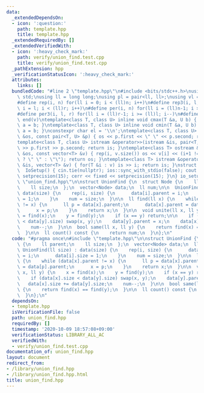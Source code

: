 ```yaml
---
data:
  _extendedDependsOn:
  - icon: ':question:'
    path: template.hpp
    title: template.hpp
  _extendedRequiredBy: []
  _extendedVerifiedWith:
  - icon: ':heavy_check_mark:'
    path: verify/union_find.test.cpp
    title: verify/union_find.test.cpp
  _pathExtension: hpp
  _verificationStatusIcon: ':heavy_check_mark:'
  attributes:
    links: []
  bundledCode: "#line 2 \"template.hpp\"\n#include <bits/stdc++.h>\nusing namespace\
    \ std;\nusing ll = long long;\nusing pl = pair<ll, ll>;\nusing vl = vector<ll>;\n\
    #define rep(i, n) for(ll i = 0; i < (ll)n; i++)\n#define rep3(i, l, r) for(ll\
    \ i = l; i < (ll)r; i++)\n#define per(i, n) for(ll i = (ll)n-1; i >= 0; i--)\n\
    #define per3(i, l, r) for(ll i = (ll)r-1; i >= (ll)l; i--)\n#define all(v) begin(v),\
    \ end(v)\ntemplate<class T, class U> inline void cmax(T &a, U b) { if (a < b)\
    \ a = b; }\ntemplate<class T, class U> inline void cmin(T &a, U b) { if (a > b)\
    \ a = b; }\nconstexpr char el = '\\n';\ntemplate<class T, class U> ostream &operator<<(ostream\
    \ &os, const pair<T, U> &p) { os << p.first << \" \" << p.second; return os; }\n\
    template<class T, class U> istream &operator>>(istream &is, pair<T, U> &p) { is\
    \ >> p.first >> p.second; return is; }\ntemplate<class T> ostream &operator<<(ostream\
    \ &os, const vector<T> &v) { rep(i, v.size()) os << v[i] << (i+1 != (ll)v.size()\
    \ ? \" \" : \"\"); return os; }\ntemplate<class T> istream &operator>>(istream\
    \ &is, vector<T> &v) { for(T &i : v) is >> i; return is; }\nstruct IoSetup {\n\
    \  IoSetup() { cin.tie(nullptr); ios::sync_with_stdio(false); cout << fixed <<\
    \ setprecision(15); cerr << fixed << setprecision(15); }\n} io_setup;\n#line 3\
    \ \"union_find.hpp\"\n\nstruct UnionFind {\n  struct Node {\n    ll parent;\n\
    \    ll size;\n  };\n  vector<Node> data;\n  ll num;\n\n  UnionFind(ll size) :\
    \ data(size) {\n    rep(i, size) {\n      data[i].parent = i;\n      data[i].size\
    \ = 1;\n    }\n    num = size;\n  }\n\n  ll find(ll x) {\n    while (data[x].parent\
    \ != x) {\n      ll p = data[x].parent;\n      data[x].parent = data[p].parent;\n\
    \      x = p;\n    }\n    return x;\n  }\n\n  void unite(ll x, ll y) {\n    x\
    \ = find(x);\n    y = find(y);\n    if (x == y) return;\n\n    if (data[x].size\
    \ < data[y].size) swap(x, y);\n    data[y].parent = x;\n    data[x].size += data[y].size;\n\
    \    num--;\n  }\n\n  bool same(ll x, ll y) {\n    return find(x) == find(y);\n\
    \  }\n\n  ll count() const {\n    return num;\n  }\n};\n"
  code: "#pragma once\n#include \"template.hpp\"\n\nstruct UnionFind {\n  struct Node\
    \ {\n    ll parent;\n    ll size;\n  };\n  vector<Node> data;\n  ll num;\n\n \
    \ UnionFind(ll size) : data(size) {\n    rep(i, size) {\n      data[i].parent\
    \ = i;\n      data[i].size = 1;\n    }\n    num = size;\n  }\n\n  ll find(ll x)\
    \ {\n    while (data[x].parent != x) {\n      ll p = data[x].parent;\n      data[x].parent\
    \ = data[p].parent;\n      x = p;\n    }\n    return x;\n  }\n\n  void unite(ll\
    \ x, ll y) {\n    x = find(x);\n    y = find(y);\n    if (x == y) return;\n\n\
    \    if (data[x].size < data[y].size) swap(x, y);\n    data[y].parent = x;\n \
    \   data[x].size += data[y].size;\n    num--;\n  }\n\n  bool same(ll x, ll y)\
    \ {\n    return find(x) == find(y);\n  }\n\n  ll count() const {\n    return num;\n\
    \  }\n};\n"
  dependsOn:
  - template.hpp
  isVerificationFile: false
  path: union_find.hpp
  requiredBy: []
  timestamp: '2020-10-09 18:57:08+09:00'
  verificationStatus: LIBRARY_ALL_AC
  verifiedWith:
  - verify/union_find.test.cpp
documentation_of: union_find.hpp
layout: document
redirect_from:
- /library/union_find.hpp
- /library/union_find.hpp.html
title: union_find.hpp
---
```

